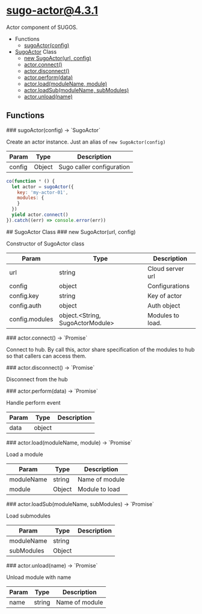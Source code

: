 # sugo-actor@4.3.1

Actor component of SUGOS.

+ Functions
  + [sugoActor(config)](#sugo-actor-function-sugo-actor)
+ [SugoActor](sugo-actor-classes) Class
  + [new SugoActor(url, config)](#sugo-actor-classes-sugo-actor-constructor)
  + [actor.connect()](#sugo-actor-classes-sugo-actor-connect)
  + [actor.disconnect()](#sugo-actor-classes-sugo-actor-disconnect)
  + [actor.perform(data)](#sugo-actor-classes-sugo-actor-perform)
  + [actor.load(moduleName, module)](#sugo-actor-classes-sugo-actor-load)
  + [actor.loadSub(moduleName, subModules)](#sugo-actor-classes-sugo-actor-loadSub)
  + [actor.unload(name)](#sugo-actor-classes-sugo-actor-unload)

## Functions

<a name="sugo-actor-function-sugo-actor" />
### sugoActor(config) -> `SugoActor`

Create an actor instance. Just an alias of `new SugoActor(config)`

| Param | Type | Description |
| ----- | --- | -------- |
| config | Object | Sugo caller configuration |

```javascript
co(function * () {
  let actor = sugoActor({
    key: 'my-actor-01',
    modules: {
    }
  })
  yield actor.connect()
}).catch((err) => console.error(err))
```


<a name="sugo-actor-classes"/>
## SugoActor Class




<a name="sugo-actor-classes-sugo-actor-constructor" />
### new SugoActor(url, config)

Constructor of SugoActor class

| Param | Type | Description |
| ----- | --- | -------- |
| url | string | Cloud server url |
| config | object | Configurations |
| config.key | string | Key of actor |
| config.auth | object | Auth object |
| config.modules | object.&lt;String, SugoActorModule&gt; | Modules to load. |


<a name="sugo-actor-classes-sugo-actor-connect" />
### actor.connect() -> `Promise`

Connect to hub.
By call this, actor share specification of the modules to hub so that callers can access them.

<a name="sugo-actor-classes-sugo-actor-disconnect" />
### actor.disconnect() -> `Promise`

Disconnect from the hub

<a name="sugo-actor-classes-sugo-actor-perform" />
### actor.perform(data) -> `Promise`

Handle perform event

| Param | Type | Description |
| ----- | --- | -------- |
| data | object |  |


<a name="sugo-actor-classes-sugo-actor-load" />
### actor.load(moduleName, module) -> `Promise`

Load a module

| Param | Type | Description |
| ----- | --- | -------- |
| moduleName | string | Name of module |
| module | Object | Module to load |


<a name="sugo-actor-classes-sugo-actor-loadSub" />
### actor.loadSub(moduleName, subModules) -> `Promise`

Load submodules

| Param | Type | Description |
| ----- | --- | -------- |
| moduleName | string |  |
| subModules | Object |  |


<a name="sugo-actor-classes-sugo-actor-unload" />
### actor.unload(name) -> `Promise`

Unload module with name

| Param | Type | Description |
| ----- | --- | -------- |
| name | string | Name of module |




